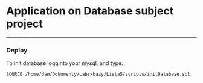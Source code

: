 # Application on Database subject project 
---
### Deploy
To init database logginto your mysql, and type:
```
SOURCE /home/dam/Dokumenty/Labs/bazy/Lista5/scripts/initDatabase.sql
```